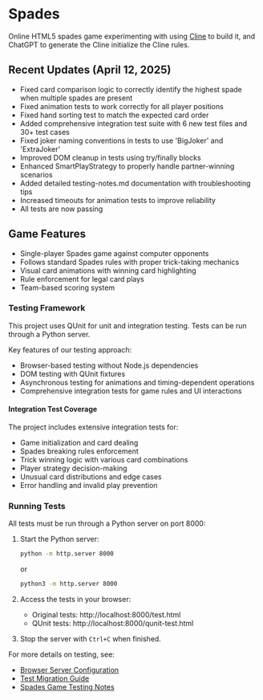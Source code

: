 # Spades
Online HTML5 spades game experimenting with using [Cline](https://cline.bot/) to build it, and ChatGPT to generate the Cline initialize the Cline rules.

## Recent Updates (April 12, 2025)
- Fixed card comparison logic to correctly identify the highest spade when multiple spades are present
- Fixed animation tests to work correctly for all player positions
- Fixed hand sorting test to match the expected card order
- Added comprehensive integration test suite with 6 new test files and 30+ test cases
- Fixed joker naming conventions in tests to use 'BigJoker' and 'ExtraJoker'
- Improved DOM cleanup in tests using try/finally blocks
- Enhanced SmartPlayStrategy to properly handle partner-winning scenarios
- Added detailed testing-notes.md documentation with troubleshooting tips
- Increased timeouts for animation tests to improve reliability
- All tests are now passing

## Game Features
- Single-player Spades game against computer opponents
- Follows standard Spades rules with proper trick-taking mechanics
- Visual card animations with winning card highlighting
- Rule enforcement for legal card plays
- Team-based scoring system

### Testing Framework
This project uses QUnit for unit and integration testing. Tests can be run through a Python server.

Key features of our testing approach:
- Browser-based testing without Node.js dependencies
- DOM testing with QUnit fixtures
- Asynchronous testing for animations and timing-dependent operations
- Comprehensive integration tests for game rules and UI interactions

#### Integration Test Coverage
The project includes extensive integration tests for:
- Game initialization and card dealing
- Spades breaking rules enforcement
- Trick winning logic with various card combinations
- Player strategy decision-making
- Unusual card distributions and edge cases
- Error handling and invalid play prevention

### Running Tests

All tests must be run through a Python server on port 8000:

1. Start the Python server:
   ```bash
   python -m http.server 8000
   ```
   or
   ```bash
   python3 -m http.server 8000
   ```

2. Access the tests in your browser:
   - Original tests: http://localhost:8000/test.html
   - QUnit tests: http://localhost:8000/qunit-test.html

3. Stop the server with `Ctrl+C` when finished.

For more details on testing, see:
- [Browser Server Configuration](docs/browserServerConfig.md)
- [Test Migration Guide](docs/test-migration-guide.md)
- [Spades Game Testing Notes](docs/testing-notes.md)
